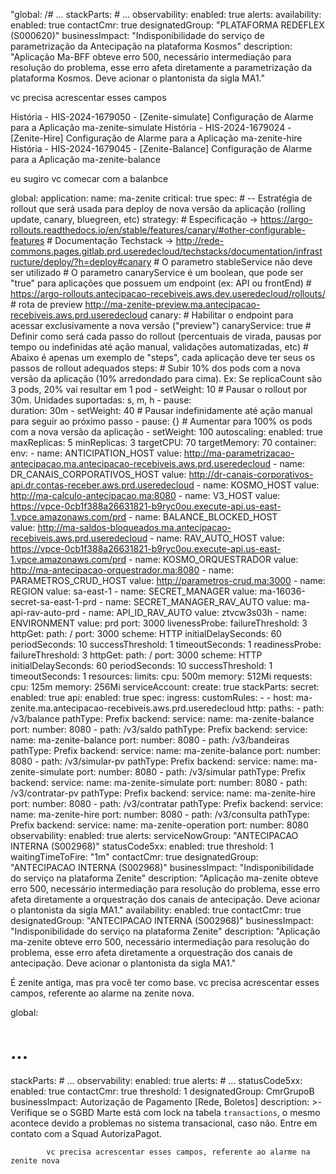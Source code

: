 "global:
  /# ...
  stackParts:
    # ...
    observability:
      enabled: true
      alerts:
        availability:
          enabled: true
          contactCmr: true
          designatedGroup: "PLATAFORMA REDEFLEX (S000620)"
          businessImpact: "Indisponibilidade do serviço de parametrização da Antecipação na plataforma Kosmos"
          description: "Aplicação Ma-BFF obteve erro 500, necessário intermediação para resolução do problema, esse erro afeta diretamente a parametrização da plataforma Kosmos. Deve acionar o plantonista da sigla MA1."


vc precisa acrescentar esses campos

História - HIS-2024-1679050 - [Zenite-simulate] Configuração de Alarme para a Aplicação ma-zenite-simulate
História - HIS-2024-1679024 - [Zenite-Hire] Configuração de Alarme para a Aplicação ma-zenite-hire
História - HIS-2024-1679045 - [Zenite-Balance] Configuração de Alarme para a Aplicação ma-zenite-balance

eu sugiro vc comecar com a balanbce

global:
  application:
    name: ma-zenite
    critical: true
    spec:
      # -- Estratégia de rollout que será usada para deploy de nova versão da aplicação (rolling update, canary, bluegreen, etc)
      strategy:
        # Especificação -> https://argo-rollouts.readthedocs.io/en/stable/features/canary/#other-configurable-features
        # Documentação Techstack -> http://rede-commons.pages.gitlab.prd.useredecloud/techstacks/documentation/infrastructure/deploy/?h=deploy#canary
        # O parametro stableService não deve ser utilizado
        # O parametro canaryService é um boolean, que pode ser "true" para aplicações que possuem um endpoint (ex: API ou frontEnd)
        # https://argo-rollouts.antecipacao-recebiveis.aws.dev.useredecloud/rollouts/
        # rota de preview http://ma-zenite-preview.ma.antecipacao-recebiveis.aws.prd.useredecloud
        canary:
          # Habilitar o endpoint para acessar exclusivamente a nova versão ("preview")
          canaryService: true
          # Definir como será cada passo do rollout (percentuais de virada, pausas por tempo ou indefinidas até ação manual, validações automatizadas, etc)
          # Abaixo é apenas um exemplo de "steps", cada aplicação deve ter seus os passos de rollout adequados
          steps:
            # Subir 10% dos pods com a nova versão da aplicação (10% arredondado para cima). Ex: Se replicaCount são 3 pods, 20% vai resultar em 1 pod
            - setWeight: 10
            # Pausar o rollout por 30m. Unidades suportadas: s, m, h
            - pause:              
                duration: 30m
            - setWeight: 40
            # Pausar indefinidamente até ação manual para seguir ao próximo passo
            - pause: {}
            # Aumentar para 100% os pods com a nova versão da aplicação
            - setWeight: 100
      autoscaling:
        enabled: true
        maxReplicas: 5
        minReplicas: 3
        targetCPU: 70
        targetMemory: 70
      container:
        env:
        - name: ANTICIPATION_HOST
          value: http://ma-parametrizacao-antecipacao.ma.antecipacao-recebiveis.aws.prd.useredecloud
        - name: DR_CANAIS_CORPORATIVOS_HOST
          value: http://dr-canais-corporativos-api.dr.contas-receber.aws.prd.useredecloud
        - name: KOSMO_HOST
          value: http://ma-calculo-antecipacao.ma:8080
        - name: V3_HOST
          value: https://vpce-0cb1f388a26631821-b9ryc0ou.execute-api.us-east-1.vpce.amazonaws.com/prd
        - name: BALANCE_BLOCKED_HOST  
          value: http://ma-saldos-bloqueados.ma.antecipacao-recebiveis.aws.prd.useredecloud
        - name: RAV_AUTO_HOST
          value: https://vpce-0cb1f388a26631821-b9ryc0ou.execute-api.us-east-1.vpce.amazonaws.com/prd
        - name: KOSMO_ORQUESTRADOR
          value: http://ma-antecipacao-orquestrador.ma:8080
        - name: PARAMETROS_CRUD_HOST
          value: http://parametros-crud.ma:3000
        - name: REGION
          value: sa-east-1
        - name: SECRET_MANAGER
          value: ma-16036-secret-sa-east-1-prd
        - name: SECRET_MANAGER_RAV_AUTO
          value: ma-api-rav-auto-prd
        - name: API_ID_RAV_AUTO
          value: ztvcw3s03h
        - name: ENVIRONMENT
          value: prd
        port: 3000
        livenessProbe:
          failureThreshold: 3
          httpGet:
            path: /
            port: 3000
            scheme: HTTP
          initialDelaySeconds: 60
          periodSeconds: 10
          successThreshold: 1
          timeoutSeconds: 1
        readinessProbe:
          failureThreshold: 3
          httpGet:
            path: /
            port: 3000
            scheme: HTTP
          initialDelaySeconds: 60
          periodSeconds: 10
          successThreshold: 1
          timeoutSeconds: 1
        resources:
          limits:
            cpu: 500m
            memory: 512Mi
          requests:
            cpu: 125m
            memory: 256Mi
  serviceAccount:
    create: true
  stackParts:
    secret:
      enabled: true
    api:
      enabled: true 
      spec:
        ingress:
          customRules:
           - - host: ma-zenite.ma.antecipacao-recebiveis.aws.prd.useredecloud
               http:
                paths:
                  - path: /v3/balance
                    pathType: Prefix
                    backend: 
                      service:
                        name: ma-zenite-balance
                        port:
                          number: 8080
                  - path: /v3/saldo
                    pathType: Prefix
                    backend: 
                      service:
                        name: ma-zenite-balance
                        port:
                          number: 8080
                  - path: /v3/bandeiras
                    pathType: Prefix
                    backend: 
                      service:
                        name: ma-zenite-balance
                        port:
                          number: 8080
                  - path: /v3/simular-pv
                    pathType: Prefix
                    backend: 
                      service:
                        name: ma-zenite-simulate
                        port:
                          number: 8080
                  - path: /v3/simular
                    pathType: Prefix
                    backend: 
                      service:
                        name: ma-zenite-simulate
                        port:
                          number: 8080
                  - path: /v3/contratar-pv
                    pathType: Prefix
                    backend: 
                      service:
                        name: ma-zenite-hire
                        port:
                          number: 8080
                  - path: /v3/contratar
                    pathType: Prefix
                    backend: 
                      service:
                        name: ma-zenite-hire
                        port:
                          number: 8080
                  - path: /v3/consulta
                    pathType: Prefix
                    backend: 
                      service:
                        name: ma-zenite-operation
                        port:
                          number: 8080
    observability:
      enabled: true
      alerts:
        serviceNowGroup: "ANTECIPACAO INTERNA (S002968)"
        statusCode5xx:
          enabled: true
          threshold: 1
          waitingTimeToFire: "1m"
          contactCmr: true
          designatedGroup: "ANTECIPACAO INTERNA (S002968)"
          businessImpact: "Indisponibilidade do serviço na plataforma Zenite"
          description: "Aplicação ma-zenite obteve erro 500, necessário intermediação para resolução do problema, esse erro afeta diretamente a orquestração dos canais de antecipação. Deve acionar o plantonista da sigla MA1."
        availability:
          enabled: true
          contactCmr: true
          designatedGroup: "ANTECIPACAO INTERNA (S002968)"
          businessImpact: "Indisponibilidade do serviço na plataforma Zenite"
          description: "Aplicação ma-zenite obteve erro 500, necessário intermediação para resolução do problema, esse erro afeta diretamente a orquestração dos canais de antecipação. Deve acionar o plantonista da sigla MA1."

É zenite antiga, mas pra você ter como base. vc precisa acrescentar esses campos, referente ao alarme na zenite nova.


 global:
# ...
  stackParts:
    # ...
    observability:
      enabled: true
      alerts:
        # ...
        statusCode5xx:
          enabled: true
          contactCmr: true
          threshold: 1
          designatedGroup: CmrGrupoB
          businessImpact: Autorização de Pagamento [Rede, Boletos]
          description: >-
            Verifique se o SGBD Marte está com lock na tabela `transactions`,
            o mesmo acontece devido a problemas no sistema transacional, caso não.
            Entre em contato com a Squad AutorizaPagot.

            vc precisa acrescentar esses campos, referente ao alarme na zenite nova
